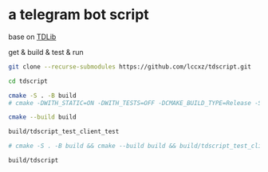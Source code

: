 # a telegram bot script

base on [TDLib](https://github.com/lccxz/td)

get & build & test & run
```bash
git clone --recurse-submodules https://github.com/lccxz/tdscript.git

cd tdscript

cmake -S . -B build
# cmake -DWITH_STATIC=ON -DWITH_TESTS=OFF -DCMAKE_BUILD_TYPE=Release -S . -B build

cmake --build build

build/tdscript_test_client_test

# cmake -S . -B build && cmake --build build && build/tdscript_test_client_test

build/tdscript
```
